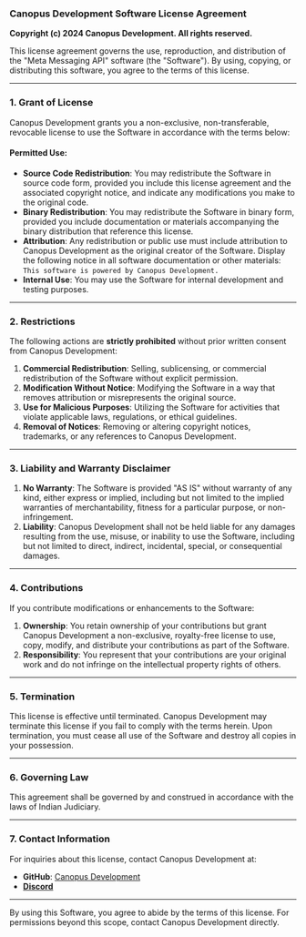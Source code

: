 ### Canopus Development Software License Agreement

**Copyright (c) 2024 Canopus Development. All rights reserved.**

This license agreement governs the use, reproduction, and distribution of the "Meta Messaging API" software (the "Software"). By using, copying, or distributing this software, you agree to the terms of this license.

---

### 1. Grant of License

Canopus Development grants you a non-exclusive, non-transferable, revocable license to use the Software in accordance with the terms below:

#### Permitted Use:

- **Source Code Redistribution**: You may redistribute the Software in source code form, provided you include this license agreement and the associated copyright notice, and indicate any modifications you make to the original code.
- **Binary Redistribution**: You may redistribute the Software in binary form, provided you include documentation or materials accompanying the binary distribution that reference this license.
- **Attribution**: Any redistribution or public use must include attribution to Canopus Development as the original creator of the Software. Display the following notice in all software documentation or other materials:  
  `This software is powered by Canopus Development.`
- **Internal Use**: You may use the Software for internal development and testing purposes.

---

### 2. Restrictions

The following actions are **strictly prohibited** without prior written consent from Canopus Development:

1. **Commercial Redistribution**: Selling, sublicensing, or commercial redistribution of the Software without explicit permission.
2. **Modification Without Notice**: Modifying the Software in a way that removes attribution or misrepresents the original source.
3. **Use for Malicious Purposes**: Utilizing the Software for activities that violate applicable laws, regulations, or ethical guidelines.
4. **Removal of Notices**: Removing or altering copyright notices, trademarks, or any references to Canopus Development.

---

### 3. Liability and Warranty Disclaimer

1. **No Warranty**: The Software is provided "AS IS" without warranty of any kind, either express or implied, including but not limited to the implied warranties of merchantability, fitness for a particular purpose, or non-infringement.
2. **Liability**: Canopus Development shall not be held liable for any damages resulting from the use, misuse, or inability to use the Software, including but not limited to direct, indirect, incidental, special, or consequential damages.

---

### 4. Contributions

If you contribute modifications or enhancements to the Software:

1. **Ownership**: You retain ownership of your contributions but grant Canopus Development a non-exclusive, royalty-free license to use, copy, modify, and distribute your contributions as part of the Software.
2. **Responsibility**: You represent that your contributions are your original work and do not infringe on the intellectual property rights of others.

---

### 5. Termination

This license is effective until terminated. Canopus Development may terminate this license if you fail to comply with the terms herein. Upon termination, you must cease all use of the Software and destroy all copies in your possession.

---

### 6. Governing Law

This agreement shall be governed by and construed in accordance with the laws of Indian Judiciary.

---

### 7. Contact Information

For inquiries about this license, contact Canopus Development at:

- **GitHub**: [Canopus Development](https://github.com/Canopus-Development)
- **[Discord](https://discord.gg/JUhv27kzcJ)**

---

By using this Software, you agree to abide by the terms of this license. For permissions beyond this scope, contact Canopus Development directly.
